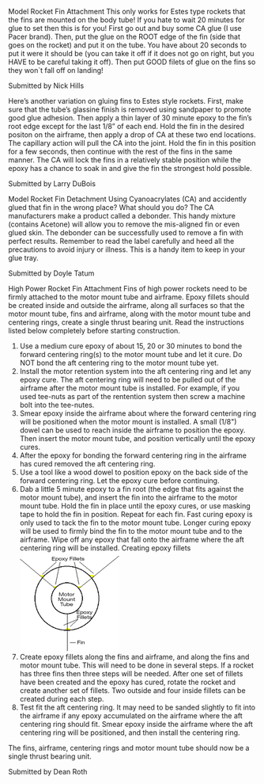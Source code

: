Model Rocket Fin Attachment This only works for Estes type rockets that the fins are mounted on the body tube! If you hate to wait 20 minutes for glue to set then this is for you! First go out and buy some CA glue (I use Pacer brand). Then, put the glue on the ROOT edge of the fin (side that goes on the rocket) and put it on the tube. You have about 20 seconds to put it were it should be (you can take it off if it does not go on right, but you HAVE to be careful taking it off). Then put GOOD filets of glue on the fins so they won`t fall off on landing!

Submitted by Nick Hills

Here’s another variation on gluing fins to Estes style rockets. First, make sure that the tube’s glassine finish is removed using sandpaper to promote good glue adhesion. Then apply a thin layer of 30 minute epoxy to the fin’s root edge except for the last 1/8” of each end. Hold the fin in the desired positon on the airframe, then apply a drop of CA at these two end locations. The capillary action will pull the CA into the joint. Hold the fin in this position for a few seconds, then continue with the rest of the fins in the same manner. The CA will lock the fins in a relatively stable position while the epoxy has a chance to soak in and give the fin the strongest hold possible.

Submitted by Larry DuBois

Model Rocket Fin Detachment Using Cyanoacrylates (CA) and accidently glued that fin in the wrong place? What should you do? The CA manufacturers make a product called a debonder. This handy mixture (contains Acetone) will allow you to remove the mis-aligned fin or even glued skin. The debonder can be successfully used to remove a fin with perfect results. Remember to read the label carefully and heed all the precautions to avoid injury or illness. This is a handy item to keep in your glue tray.

Submitted by Doyle Tatum

High Power Rocket Fin Attachment Fins of high power rockets need to be firmly attached to the motor mount tube and airframe. Epoxy fillets should be created inside and outside the airframe, along all surfaces so that the motor mount tube, fins and airframe, along with the motor mount tube and centering rings, create a single thrust bearing unit. Read the instructions listed below completely before starting construction.

1. Use a medium cure epoxy of about 15, 20 or 30 minutes to bond the forward centering ring(s) to the motor mount tube and let it cure. Do NOT bond the aft centering ring to the motor mount tube yet. 
2. Install the motor retention system into the aft centering ring and let any epoxy cure. The aft centering ring will need to be pulled out of the airframe after the motor mount tube is installed. For example, if you used tee-nuts as part of the rentention system then screw a machine bolt into the tee-nutes. 
3. Smear epoxy inside the airframe about where the forward centering ring will be positioned when the motor mount is installed. A small (1/8") dowel can be used to reach inside the airframe to position the epoxy. Then insert the motor mount tube, and position vertically until the epoxy cures. 
4. After the epoxy for bonding the forward centering ring in the airframe has cured removed the aft centering ring. 
5. Use a tool like a wood dowel to position epoxy on the back side of the forward centering ring. Let the epoxy cure before continuing. 
6. Dab a little 5 minute epoxy to a fin root (the edge that fits against the motor mount tube), and insert the fin into the airframe to the motor mount tube. Hold the fin in place until the epoxy cures, or use masking tape to hold the fin in position. Repeat for each fin. Fast curing epoxy is only used to tack the fin to the motor mount tube. Longer curing epoxy will be used to firmly bind the fin to the motor mount tube and to the airframe. Wipe off any epoxy that fall onto the airframe where the aft centering ring will be installed. Creating epoxy fillets ![](/images/construction_fins_hpr.gif)
7. Create epoxy fillets along the fins and airframe, and along the fins and motor mount tube. This will need to be done in several steps. If a rocket has three fins then three steps will be needed. After one set of fillets have been created and the epoxy has cured, rotate the rocket and create another set of fillets. Two outside and four inside fillets can be created during each step. 
8. Test fit the aft centering ring. It may need to be sanded slightly to fit into the airframe if any epoxy accumulated on the airframe where the aft centering ring should fit. Smear epoxy inside the airframe where the aft centering ring will be positioned, and then install the centering ring. 

The fins, airframe, centering rings and motor mount tube should now be a single thrust bearing unit.

Submitted by Dean Roth

